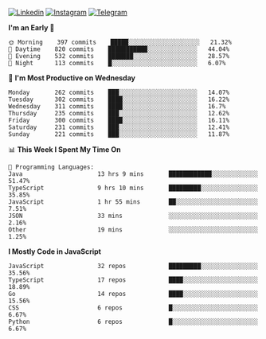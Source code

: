 [![Linkedin](https://img.shields.io/badge/-Archie-blue?style=flat-square&labelColor=gray&logo=Linkedin&logoColor=white&link=https://www.linkedin.com/in/archisdi)](https://www.linkedin.com/in/archisdi)
[![Instagram](https://img.shields.io/badge/-@archisdi-orange?style=flat-square&labelColor=gray&logo=Instagram&logoColor=white&link=https://www.instagram.com/archisdi)](https://www.instagram.com/archisdi)
[![Telegram](https://img.shields.io/badge/-aai-informational?style=flat-square&labelColor=gray&logo=telegram&logoColor=white&link=https://t.me/archisdi)](https://t.me/archisdi)

<!--START_SECTION:waka-->
**I'm an Early 🐤** 

```text
🌞 Morning    397 commits    █████░░░░░░░░░░░░░░░░░░░░   21.32% 
🌆 Daytime    820 commits    ███████████░░░░░░░░░░░░░░   44.04% 
🌃 Evening    532 commits    ███████░░░░░░░░░░░░░░░░░░   28.57% 
🌙 Night      113 commits    █░░░░░░░░░░░░░░░░░░░░░░░░   6.07%

```
📅 **I'm Most Productive on Wednesday** 

```text
Monday       262 commits    ███░░░░░░░░░░░░░░░░░░░░░░   14.07% 
Tuesday      302 commits    ████░░░░░░░░░░░░░░░░░░░░░   16.22% 
Wednesday    311 commits    ████░░░░░░░░░░░░░░░░░░░░░   16.7% 
Thursday     235 commits    ███░░░░░░░░░░░░░░░░░░░░░░   12.62% 
Friday       300 commits    ████░░░░░░░░░░░░░░░░░░░░░   16.11% 
Saturday     231 commits    ███░░░░░░░░░░░░░░░░░░░░░░   12.41% 
Sunday       221 commits    ███░░░░░░░░░░░░░░░░░░░░░░   11.87%

```


📊 **This Week I Spent My Time On** 

```text
💬 Programming Languages: 
Java                     13 hrs 9 mins       ████████████░░░░░░░░░░░░░   51.47% 
TypeScript               9 hrs 10 mins       █████████░░░░░░░░░░░░░░░░   35.85% 
JavaScript               1 hr 55 mins        ██░░░░░░░░░░░░░░░░░░░░░░░   7.51% 
JSON                     33 mins             ░░░░░░░░░░░░░░░░░░░░░░░░░   2.16% 
Other                    19 mins             ░░░░░░░░░░░░░░░░░░░░░░░░░   1.25%

```

**I Mostly Code in JavaScript** 

```text
JavaScript               32 repos            █████████░░░░░░░░░░░░░░░░   35.56% 
TypeScript               17 repos            ████░░░░░░░░░░░░░░░░░░░░░   18.89% 
Go                       14 repos            ████░░░░░░░░░░░░░░░░░░░░░   15.56% 
CSS                      6 repos             █░░░░░░░░░░░░░░░░░░░░░░░░   6.67% 
Python                   6 repos             █░░░░░░░░░░░░░░░░░░░░░░░░   6.67%

```



<!--END_SECTION:waka-->